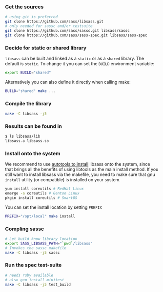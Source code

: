 ### Get the sources

```bash
# using git is preferred
git clone https://github.com/sass/libsass.git
# only needed for sassc and/or testsuite
git clone https://github.com/sass/sassc.git libsass/sassc
git clone https://github.com/sass/sass-spec.git libsass/sass-spec
```

### Decide for static or shared library

`libsass` can be built and linked as a `static` or as a `shared` library. The default is `static`. To change it you can
set the `BUILD` environment variable:

```bash
export BUILD="shared"
```

Alternatively you can also define it directly when calling make:

```bash
BUILD="shared" make ...
```

### Compile the library

```bash
make -C libsass -j5
```

### Results can be found in

```bash
$ ls libsass/lib
libsass.a libsass.so
```

### Install onto the system

We recommend to use [autotools to install](build-with-autotools.md) libsass onto the system, since that brings all the
benefits of using libtools as the main install method. If you still want to install libsass via the makefile, you need
to make sure that gnu
`install` utility (or compatible) is installed on your system.

```bash
yum install coreutils # RedHat Linux
emerge -a coreutils # Gentoo Linux
pkgin install coreutils # SmartOS
```

You can set the install location by setting `PREFIX`

```bash
PREFIX="/opt/local" make install
```

### Compling sassc

```bash
# Let build know library location
export SASS_LIBSASS_PATH="`pwd`/libsass"
# Invokes the sassc makefile
make -C libsass -j5 sassc
```

### Run the spec test-suite

```bash
# needs ruby available
# also gem install minitest
make -C libsass -j5 test_build
```
